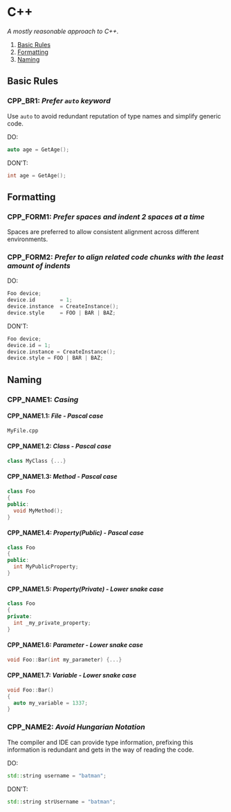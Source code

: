 # C++

_A mostly reasonable approach to C++._

1. [Basic Rules](#basic-rules)
1. [Formatting](#formatting)
1. [Naming](#naming)

## Basic Rules

### CPP_BR1: _Prefer `auto` keyword_

Use `auto` to avoid redundant reputation of type names and simplify generic code.

DO:

```cpp
auto age = GetAge();
```

DON'T:

```cpp
int age = GetAge();
```

## Formatting

### CPP_FORM1: _Prefer spaces and indent 2 spaces at a time_

Spaces are preferred to allow consistent alignment across different environments.

### CPP_FORM2: _Prefer to align related code chunks with the least amount of indents_

DO:

```cpp
Foo device;
device.id        = 1;
device.instance  = CreateInstance();
device.style     = FOO | BAR | BAZ;
```

DON'T:

```cpp
Foo device;
device.id = 1;
device.instance = CreateInstance();
device.style = FOO | BAR | BAZ;
```

## Naming

### CPP_NAME1: _Casing_

#### CPP_NAME1.1: _File - Pascal case_

```txt
MyFile.cpp
```

#### CPP_NAME1.2: _Class - Pascal case_

```cpp
class MyClass {...}
```

#### CPP_NAME1.3: _Method - Pascal case_

```cpp
class Foo
{
public:
  void MyMethod();
}
```

#### CPP_NAME1.4: _Property(Public) - Pascal case_

```cpp
class Foo
{
public:
  int MyPublicProperty;
}
```

#### CPP_NAME1.5: _Property(Private) - Lower snake case_

```cpp
class Foo
{
private:
  int _my_private_property;
}
```

#### CPP_NAME1.6: _Parameter - Lower snake case_

```cpp
void Foo::Bar(int my_parameter) {...}
```

#### CPP_NAME1.7: _Variable - Lower snake case_

```cpp
void Foo::Bar()
{
  auto my_variable = 1337;
}
```

### CPP_NAME2: _Avoid Hungarian Notation_

The compiler and IDE can provide type information, prefixing this information is redundant and gets in the way of reading the code.

DO:

```cpp
std::string username = "batman";
```

DON'T:

```cpp
std::string strUsername = "batman";
```
